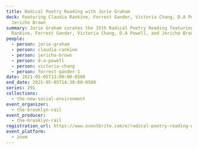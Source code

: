 ```yaml
---
title: Radical Poetry Reading with Jorie Graham
deck: Featuring Claudia Rankine, Forrest Gander, Victoria Chang, D.A Powell, and
  Jericho Brown
summary: Jorie Graham curates the 35th Radical Poetry Reading featuring Claudia
  Rankine, Forrest Gander, Victoria Chang, D.A Powell, and Jericho Brown.
people:
  - person: jorie-graham
  - person: claudia-rankine
  - person: jericho-brown
  - person: d-a-powell
  - person: victoria-chang
  - person: forrest-gander-1
date: 2021-05-05T13:00:00-0500
end_date: 2021-05-05T14:30:00-0500
series: 291
collections:
  - the-new-social-environment
event_organizer:
  - the-brooklyn-rail
event_producer:
  - the-brooklyn-rail
registration_url: https://www.eventbrite.com/e/radical-poetry-reading-with-jorie-graham-tickets-152895008085
event_platform:
  - zoom
---
```

